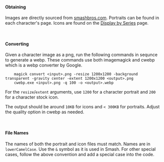 #### Obtaining
Images are directly sourced from [smashbros.com](https://www.smashbros.com/en_US/fighter/index.html). Portraits can be found in each character's page. Icons are found on the [Display by Series](https://www.smashbros.com/en_US/fighter/series.html) page.

<br>

#### Converting 

Given a character image as a png, run the following commands in sequnce to generate a webp. 
These commands use both imagemagick and cwebp which is a webp converter by Google.

        magick convert <input>.png -resize 1200x1200 -background transparent -gravity center -extent 1200x1200 <output>.png
        cwebp.exe <input>.png -q 100 -o <output>.webp
    
For the `resize`/`extent` arguments, use `1200` for a character portrait and `200` for a character stock icon.

The output should be around `10KB` for icons and `< 300KB` for portraits. Adjust the quality option in cwebp as needed.

<br>

#### File Names
The names of both the portrait and icon files must match. Names are in `lowerCamelCase`. Use the `&` symbol as it is used in Smash. For other special cases, follow the above convention and add a special case into the code.
